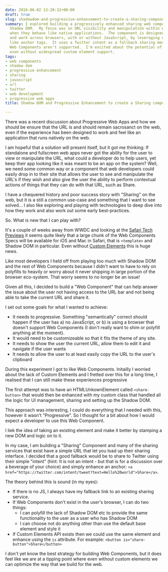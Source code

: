 ```yaml
---
date: 2016-06-02 13:20:32+00:00
draft: true
slug: shadowdom-and-progressive-enhancement-to-create-a-sharing-component
summary: I explored building a progressively enhanced sharing web component using
  Shadow DOM.  My focus was on URL visibility and manipulation within web apps, even
  when they behave like native applications.  The component is designed to be customizable
  and work across browsers, with or without JavaScript, by leveraging existing elements
  like anchor tags.  It uses a Twitter intent as a fallback sharing mechanism when
  Web Components aren't supported.  I'm excited about the potential of web components,
  even without widespread custom element support.
tags:
- web components
- shadow dom
- progressive enhancement
- sharing
- javascript
- url
- twitter
- web development
- progressive web apps
title: Shadow DOM and Progressive Enhancement to create a Sharing component

---
```


There was a recent discussion about Progressive Web Apps and how we should be ensure that the URL 
is and should remain sacrosanct on the web, even if the experience has been designed to work and feel like
an application that runs natively on the web. 

I am hopeful that a solution will present itself, but it got me thinking: If standalone and fullscreen web apps
never got the ability for the user to view or manipulate the URL, what could a developer do to help users, yet keep 
their app looking like it was meant to be an app on the system?  Well, we need some common way or a component that 
web developers could easily drop in to their site that allows the user to see and manipulate the URL's if they wish
and also give the user the ability to perform contextual actions of things that they can do with that URL, such as
Share.

I have a chequered history and poor success story with "Sharing" on the web, but it is a still a common 
use-case and something that I want to see solved... I also like exploring and playing with technologies to deep dive into 
how they work and also work out some early best-practices.

So. What is new that I can play with?

It's a couple of weeks away from WWDC and looking at the [Safari Tech Previews](https://developer.apple.com/safari/technology-preview/release-notes/)
it seems quite likely that a large chunk of the Web Components Specs will be available for 
iOS and Mac in Safari, that is `<template>` and Shadow DOM in particular. Even without 
[Custom Elements](https://w3c.github.io/webcomponents/spec/custom/) this is huge news.

Like most developers I held off from playing too much with Shadow DOM and the rest of Web Components 
because I didn't want to have to rely on polyfills to heavily or worry about it never shipping in large
portion of the browser eco-system.  That worry seems to no longer be an issue!

Given all this, I decided to build a "Web Component" that can help answer the issue about the user not having
access to the URL bar and not being able to take the current URL and share it.

I set out some goals for what I wanted to achieve:

* It needs to progressive. Something "semantically" correct should happen if the user has a) no JavaScript, or b)
  is using a browser that doesn't support Web Components (I don't really want to shim or polyfill anything at the moment).
* It would need to be customizeable so that it fits the theme of any site.
* It needs to show the user the current URL, allow them to edit it and navigate if the user wants
* It needs to allow the user to at least easily copy the URL to the user's clipboard

During this experiment I got to like Web Components. Initailly I worried about the lack of Custom Elements and 
I fretted over this for a long time, I realised that I can still make these experiences progressive

The first attempt was to have an HTMLUnkownElement called `<share-button>` that would then be
enhanced with my custom class that handled all the logic for UI management, sharing and setting up the Shadow DOM.

This approach was interesting, I could do everything that I needed with this, however it wasn't "Progressive". So
I thought for a bit about how I would expect a developer to use this Web Component.

I liek the idea of taking an existing element and make it better by stamping a new DOM and logic on to it.

In my case, I am building a "Sharing" Component and many of the sharing services that exist have a simple URL that
let you load up their sharing interface. I decided that a good fallback would be to share to Twitter using their
simple "intent" (hint: It is not an intent - but that is for a discussion over a beverage of your choice) and 
simply enhance an anchor: `<a href="https://twitter.com/intent/tweet?text=Hello%20world">Share</a>`.

The theory behind this is sound (in my eyes):

* If there is no JS, I always have my fallback link to an existing sharing service.
* If Web Components don't exist in the user's browser, I can do two things:
  * I can polyfill the lack of Shadow DOM etc to provide the same functionality to the user as a user who 
    has Shadow DOM
  * I can choose not do anything other than use the default base element and style it
* If Custom Elements API exists then we could use the same element and enhance using the `is` 
attribute.  For example: `<button is="share-button">Share</button>`

I don't yet know the best strategy for building Web Components, but it does feel like we are at a tipping point
where even without custom elements we can optimize the way that we build for the web.

